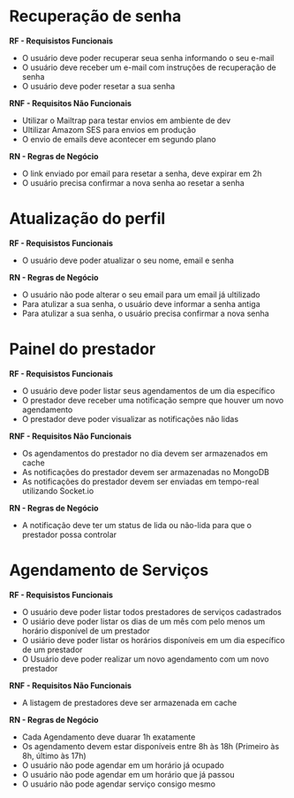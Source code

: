 # Recuperação de senha

**RF - Requisistos Funcionais**

 - O usuário deve poder recuperar seua senha informando o seu e-mail
 - O usuário deve receber um e-mail com instruções de recuperação de senha
 - O usuário deve poder resetar a sua senha

**RNF - Requisitos Não Funcionais**

- Utilizar o Mailtrap para testar envios em ambiente de dev
- Ultilizar Amazom SES para envios em produção
- O envio de emails deve acontecer em segundo plano

**RN - Regras de Negócio**

- O link enviado por email para resetar a senha, deve expirar em 2h
- O usuário precisa confirmar a nova senha ao resetar a senha

# Atualização do perfil

**RF - Requisistos Funcionais**

- O usuário deve poder atualizar o seu nome, email e senha

**RN - Regras de Negócio**

- O usuário não pode alterar o seu email para um email já ultilizado
- Para atulizar a sua senha, o usuário deve informar a senha antiga
- Para atulizar a sua senha, o usuário precisa confirmar a nova senha


# Painel do prestador

**RF - Requisistos Funcionais**

- O usuário deve poder listar seus agendamentos de um dia específico
- O prestador deve receber uma notificação sempre que houver um novo agendamento
- O prestador deve poder visualizar as notificações não lidas

**RNF - Requisitos Não Funcionais**

- Os agendamentos do prestador no dia devem ser armazenados em cache
- As notificações do prestador devem ser armazenadas no MongoDB
- As notificações do prestador devem ser enviadas em tempo-real utilizando Socket.io

**RN - Regras de Negócio**

- A notificação deve ter um status de lida ou não-lida para que o prestador possa controlar

# Agendamento de Serviços

**RF - Requisistos Funcionais**

- O usuário deve poder listar todos prestadores de serviços cadastrados
- O usiário deve poder listar os dias de um mês com pelo menos um horário disponível de um prestador
- O usiário deve poder listar os horários disponíveis em um dia específico de um prestador
- O Usuário deve poder realizar um novo agendamento com um novo prestador

**RNF - Requisitos Não Funcionais**

- A listagem de prestadores deve ser armazenada em cache

**RN - Regras de Negócio**

- Cada Agendamento deve duarar 1h exatamente
- Os agendamento devem estar disponíveis entre 8h às 18h (Primeiro às 8h, último às 17h)
- O usuário não pode agendar em um horário já ocupado
- O usuário não pode agendar em um horário que já passou
- O usuário não pode agendar serviço consigo mesmo
